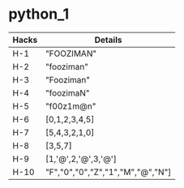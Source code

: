 # python_1
| Hacks  | Details |
| ------------- | ------------- |
| H-1 |"FOOZIMAN"|
| H-2 | "fooziman"|
| H-3  | "Fooziman"|
| H-4 |"foozimaN" |
| H-5 |"f00z1m@n" |
| H-6 |	[0,1,2,3,4,5] |
| H-7 |[5,4,3,2,1,0] |
| H-8 |[3,5,7]	|
| H-9 |[1,'@',2,'@',3,'@']|
| H-10 |"F","0","0","Z","1","M","@","N"]|




